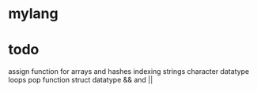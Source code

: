 # mylang

# todo
assign function for arrays and hashes
indexing strings
character datatype
loops
pop function
struct datatype
&& and ||
